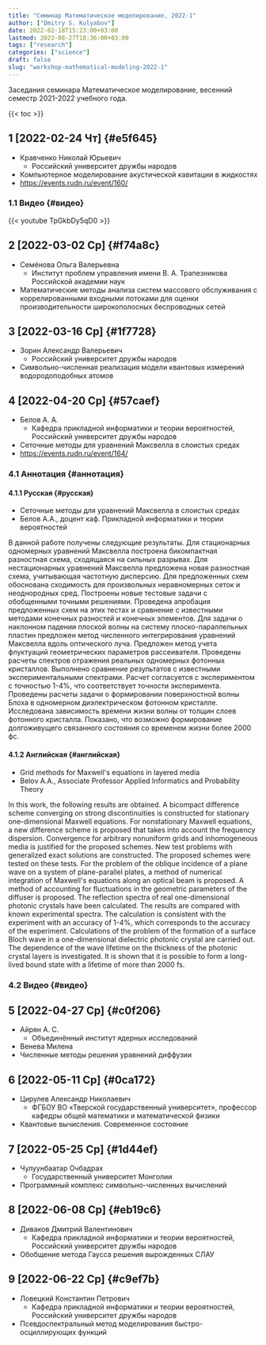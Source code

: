 ```yaml
---
title: "Семинар Математическое моделирование, 2022-1"
author: ["Dmitry S. Kulyabov"]
date: 2022-02-18T15:23:00+03:00
lastmod: 2023-08-27T18:36:00+03:00
tags: ["research"]
categories: ["science"]
draft: false
slug: "workshop-mathematical-modeling-2022-1"
---
```


Заседания семинара Математическое моделирование, весенний семестр 2021-2022 учебного года.

<!--more-->

{{< toc >}}


## <span class="section-num">1</span> <span class="timestamp-wrapper"><span class="timestamp">[2022-02-24 Чт]</span></span> {#e5f645}

-   Кравченко Николай Юрьевич
    -   Российский университет дружбы народов
-   Компьютерное моделирование акустической кавитации в жидкостях
-   <https://events.rudn.ru/event/160/>


### <span class="section-num">1.1</span> Видео {#видео}

{{< youtube TpGkbDy5qD0 >}}


## <span class="section-num">2</span> <span class="timestamp-wrapper"><span class="timestamp">[2022-03-02 Ср]</span></span> {#f74a8c}

-   Семёнова Ольга Валерьевна
    -   Институт проблем управления имени В. А. Трапезникова Российской академии наук
-   Математические методы анализа систем массового обслуживания с коррелированными входными потоками для оценки производительности широкополосных беспроводных сетей


## <span class="section-num">3</span> <span class="timestamp-wrapper"><span class="timestamp">[2022-03-16 Ср]</span></span> {#1f7728}

-   Зорин Александр Валерьевич
    -   Российский университет дружбы народов
-   Символьно-численная реализация модели квантовых измерений водородоподобных атомов


## <span class="section-num">4</span> <span class="timestamp-wrapper"><span class="timestamp">[2022-04-20 Ср]</span></span> {#57caef}

-   Белов А. А.
    -   Кафедра прикладной информатики и теории вероятностей, Российский университет дружбы народов
-   Сеточные методы для уравнений Максвелла в слоистых средах
-   <https://events.rudn.ru/event/164/>


### <span class="section-num">4.1</span> Аннотация {#аннотация}


#### <span class="section-num">4.1.1</span> Русская {#русская}

-   Сеточные методы для уравнений Максвелла в слоистых средах
-   Белов А.А., доцент каф. Прикладной информатики и теории вероятностей

В данной работе получены следующие результаты. Для стационарных
одномерных уравнений Максвелла построена бикомпактная разностная
схема, сходящаяся на сильных разрывах. Для нестационарных уравнений
Максвелла предложена новая разностная схема, учитывающая частотную
дисперсию.  Для предложенных схем обоснована сходимость для
произвольных неравномерных сеток и неоднородных сред.  Построены новые
тестовые задачи с обобщенными точными решениями. Проведена апробация
предложенных схем на этих тестах и сравнение с известными методами
конечных разностей и конечных элементов.  Для задачи о наклонном
падении плоской волны на систему плоско-параллельных пластин предложен
метод численного интегрирования уравнений Максвелла вдоль оптического
луча.  Предложен метод учета флуктуаций геометрических параметров
рассеивателя. Проведены расчеты спектров отражения реальных одномерных
фотонных кристаллов. Выполнено сравнение результатов с известными
экспериментальными спектрами. Расчет согласуется с экспериментом с
точностью 1-4%, что соответствует точности эксперимента.  Проведены
расчеты задачи о формировании поверхностной волны Блоха в одномерном
диэлектрическом фотонном кристалле. Исследована зависимость времени
жизни волны от толщин слоев фотонного кристалла. Показано, что
возможно формирование долгоживущего связанного состояния со временем
жизни более 2000 фс.


#### <span class="section-num">4.1.2</span> Английская {#английская}

-   Grid methods for Maxwell's equations in layered media
-   Belov A.A., Associate Professor Applied Informatics and Probability Theory

In this work, the following results are obtained. A bicompact
difference scheme converging on strong discontinuities is constructed
for stationary one-dimensional Maxwell equations. For nonstationary
Maxwell equations, a new difference scheme is proposed that takes into
account the frequency dispersion.  Convergence for arbitrary
nonuniform grids and inhomogeneous media is justified for the proposed
schemes.  New test problems with generalized exact solutions are
constructed. The proposed schemes were tested on these tests.  For the
problem of the oblique incidence of a plane wave on a system of
plane-parallel plates, a method of numerical integration of Maxwell's
equations along an optical beam is proposed.  A method of accounting
for fluctuations in the geometric parameters of the diffuser is
proposed. The reflection spectra of real one-dimensional photonic
crystals have been calculated. The results are compared with known
experimental spectra. The calculation is consistent with the
experiment with an accuracy of 1-4%, which corresponds to the accuracy
of the experiment.  Calculations of the problem of the formation of a
surface Bloch wave in a one-dimensional dielectric photonic crystal
are carried out. The dependence of the wave lifetime on the thickness
of the photonic crystal layers is investigated. It is shown that it is
possible to form a long-lived bound state with a lifetime of more than
2000 fs.


### <span class="section-num">4.2</span> Видео {#видео}


## <span class="section-num">5</span> <span class="timestamp-wrapper"><span class="timestamp">[2022-04-27 Ср]</span></span> {#c0f206}

-   Айрян А. С.
    -   Объединённый институт ядерных исследований
-   Венева Милена
-   Численные методы решения уравнений диффузии


## <span class="section-num">6</span> <span class="timestamp-wrapper"><span class="timestamp">[2022-05-11 Ср]</span></span> {#0ca172}

-   Цирулев Александр Николаевич
    -   ФГБОУ ВО «Тверской государственный университет», профессор кафедры общей математики и математической физики
-   Квантовые вычисления. Современное состояние


## <span class="section-num">7</span> <span class="timestamp-wrapper"><span class="timestamp">[2022-05-25 Ср]</span></span> {#1d44ef}

-   Чулуунбаатар Очбадрах
    -   Государственный университет Монголии
-   Программный комплекс символьно-численных вычислений


## <span class="section-num">8</span> <span class="timestamp-wrapper"><span class="timestamp">[2022-06-08 Ср]</span></span> {#eb19c6}

-   Диваков Дмитрий Валентинович
    -   Кафедра прикладной информатики и теории вероятностей, Российский университет дружбы народов
-   Обобщение метода Гаусса решения вырожденных СЛАУ


## <span class="section-num">9</span> <span class="timestamp-wrapper"><span class="timestamp">[2022-06-22 Ср]</span></span> {#c9ef7b}

-   Ловецкий Константин Петрович
    -   Кафедра прикладной информатики и теории вероятностей, Российский университет дружбы народов
-   Псевдоспектральный метод моделирования быстро-осциллирующих функций
